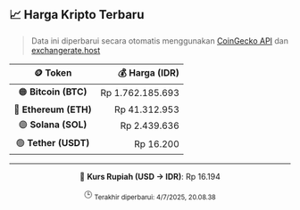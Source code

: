 

<!-- HARGA_KRIPTO -->
## 📈 Harga Kripto Terbaru

> Data ini diperbarui secara otomatis menggunakan [CoinGecko API](https://www.coingecko.com/) dan [exchangerate.host](https://exchangerate.host/)

<div align="center">

| 🪙 Token | 💰 Harga (IDR) |
|:------:|---------------:|
| 🟠 **Bitcoin (BTC)**   | Rp 1.762.185.693 |
| 🔵 **Ethereum (ETH)**  | Rp 41.312.953 |
| 🟣 **Solana (SOL)**    | Rp 2.439.636 |
| 🟢 **Tether (USDT)**   | Rp 16.200 |

---

💱 **Kurs Rupiah (USD → IDR)**: Rp 16.194

🕒 <sub>Terakhir diperbarui: 4/7/2025, 20.08.38</sub>

</div>
<!-- /HARGA_KRIPTO -->